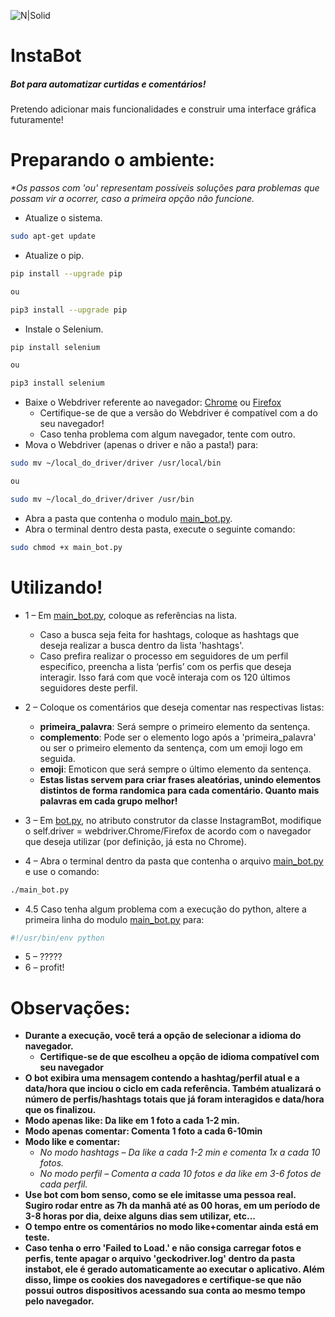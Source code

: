 
![N|Solid](https://i.imgur.com/33xjIQf.jpg)

# InstaBot

##### Bot para automatizar curtidas e comentários! 

Pretendo adicionar mais funcionalidades e construir uma interface gráfica futuramente!



# Preparando o ambiente:

*\*Os passos com 'ou' representam possíveis soluções para problemas que possam vir a ocorrer, caso a primeira opção não funcione.*

   - Atualize o sistema.
   ```sh
sudo apt-get update 
```

   - Atualize o pip.
   ```sh
pip install --upgrade pip 

ou 

pip3 install --upgrade pip
```

  - Instale o Selenium.
   ```sh
pip install selenium

ou

pip3 install selenium
```
  - Baixe o Webdriver referente ao navegador: [Chrome](https://chromedriver.chromium.org/downloads) ou [Firefox](https://github.com/mozilla/geckodriver/releases)
    - Certifique-se de que a versão do Webdriver é compatível com a do seu navegador!
    - Caso tenha problema com algum navegador, tente com outro.
  - Mova o Webdriver (apenas o driver e não a pasta!) para:
   ```sh
sudo mv ~/local_do_driver/driver /usr/local/bin

ou

sudo mv ~/local_do_driver/driver /usr/bin

```

   - Abra a pasta que contenha o modulo [main_bot.py](https://github.com/drbuche/InstaBot/blob/master/instabot/main_bot.py).
   - Abra o terminal dentro desta pasta, execute o seguinte comando:
   ```sh
sudo chmod +x main_bot.py 
```


# Utilizando!
- 1 – Em [main_bot.py](https://github.com/drbuche/InstaBot/blob/master/instabot/main_bot.py), coloque as referências na lista.
    - Caso a busca seja feita for hashtags, coloque as hashtags que deseja realizar a busca dentro da lista 'hashtags'.
    - Caso prefira realizar o processo em seguidores de um perfil especifico, preencha a lista ‘perfis’ com os perfis que deseja interagir. Isso fará com que você interaja com os 120 últimos seguidores deste perfil.
- 2 – Coloque os comentários que deseja comentar nas respectivas listas:

	- **primeira_palavra**: Será sempre o primeiro elemento da sentença.
	- **complemento**: Pode ser o elemento logo após a 'primeira_palavra' ou ser o primeiro elemento da sentença, com um emoji logo em seguida.
	- **emoji**: Emoticon que será sempre o último elemento da sentença. 	
	- **Estas listas servem para criar frases aleatórias, unindo elementos distintos de forma randomica para cada comentário. Quanto mais palavras em cada grupo melhor!**
		        	
- 3 – Em [bot.py](https://github.com/drbuche/InstaBot/blob/master/instabot/bot.py), no atributo construtor da classe InstagramBot, modifique o self.driver = webdriver.Chrome/Firefox de acordo com o navegador que deseja utilizar (por definição, já esta no Chrome).

- 4 – Abra o terminal dentro da pasta que contenha o arquivo [main_bot.py](https://github.com/drbuche/InstaBot/blob/master/instabot/main_bot.py) e use o comando:
 
```sh
./main_bot.py
```

- 4.5 Caso tenha algum problema com a execução do python, altere a primeira linha do modulo [main_bot.py](https://github.com/drbuche/InstaBot/blob/master/instabot/main_bot.py) para:
    
 ```sh
#!/usr/bin/env python 
```
- 5 – ?????
- 6 – profit!

# Observações:
- **Durante a execução, você terá a opção de selecionar a idioma do navegador.**
    - **Certifique-se de que escolheu a opção de idioma compatível com seu navegador**
- **O bot exibira uma mensagem contendo a hashtag/perfil atual e a data/hora que inciou o ciclo em cada referência. Também atualizará o número de perfis/hashtags totais que já foram interagidos e data/hora que os finalizou.**
- **Modo apenas like: Da like em 1 foto a cada 1-2 min.**
- **Modo apenas comentar: Comenta 1 foto a cada 6-10min**
- **Modo like e comentar:**
	- *No modo hashtags – Da like a cada 1-2 min e comenta 1x a cada 10 fotos.*
	- *No modo perfil – Comenta a cada 10 fotos e da like em 3-6 fotos de cada perfil.*
- **Use bot com bom senso, como se ele imitasse uma pessoa real. Sugiro rodar entre as 7h da manhã até as 00 horas, em um período de 3-8 horas por dia, deixe alguns dias sem utilizar, etc...**
- **O tempo entre os comentários no modo like+comentar ainda está em teste.**
- **Caso tenha o erro 'Failed to Load.' e não consiga carregar fotos e perfis, tente apagar o arquivo 'geckodriver.log' dentro da pasta instabot, ele é gerado automaticamente ao executar o aplicativo. Além disso, limpe os cookies dos navegadores e certifique-se que não possui outros dispositivos acessando sua conta ao mesmo tempo pelo navegador.** 
